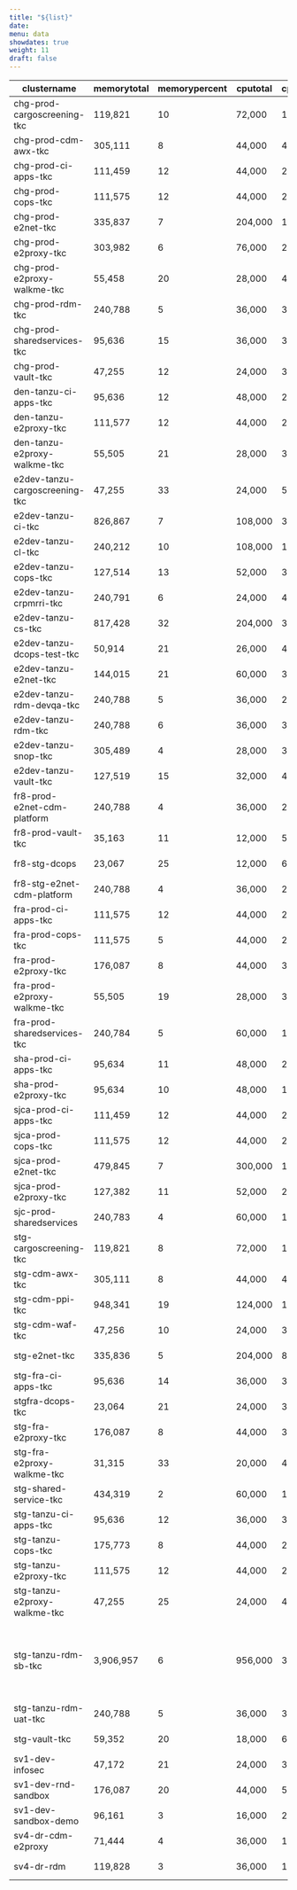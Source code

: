 ```yaml
---
title: "${list}"
date:
menu: data
showdates: true
weight: 11
draft: false
---
```

<!-- more -->
| clustername                    | memorytotal | memorypercent | cputotal | cpupercent | nodecount | health             | message                                      |
| ------------------------------ | ----------- | ------------- | -------- | ---------- | --------- | ------------------ | -------------------------------------------- |
| chg-prod-cargoscreening-tkc    |     119,821 |            10 |   72,000 |         15 |         6 | HEALTHY            | Cluster is healthy                           |
| chg-prod-cdm-awx-tkc           |     305,111 |             8 |   44,000 |         42 |         7 | HEALTHY            | Cluster is healthy                           |
| chg-prod-ci-apps-tkc           |     111,459 |            12 |   44,000 |         29 |         7 | HEALTHY            | Cluster is healthy                           |
| chg-prod-cops-tkc              |     111,575 |            12 |   44,000 |         29 |         7 | HEALTHY            | Cluster is healthy                           |
| chg-prod-e2net-tkc             |     335,837 |             7 |  204,000 |         11 |        15 | HEALTHY            | Cluster is healthy                           |
| chg-prod-e2proxy-tkc           |     303,982 |             6 |   76,000 |         24 |        11 | HEALTHY            | Cluster is healthy                           |
| chg-prod-e2proxy-walkme-tkc    |      55,458 |            20 |   28,000 |         41 |         5 | HEALTHY            | Cluster is healthy                           |
| chg-prod-rdm-tkc               |     240,788 |             5 |   36,000 |         33 |         6 | HEALTHY            | Cluster is healthy                           |
| chg-prod-sharedservices-tkc    |      95,636 |            15 |   36,000 |         38 |         6 | HEALTHY            | Cluster is healthy                           |
| chg-prod-vault-tkc             |      47,255 |            12 |   24,000 |         34 |         6 | HEALTHY            | Cluster is healthy                           |
| den-tanzu-ci-apps-tkc          |      95,636 |            12 |   48,000 |         24 |         6 | HEALTHY            | Cluster is healthy                           |
| den-tanzu-e2proxy-tkc          |     111,577 |            12 |   44,000 |         29 |         7 | HEALTHY            | Cluster is healthy                           |
| den-tanzu-e2proxy-walkme-tkc   |      55,505 |            21 |   28,000 |         38 |         5 | HEALTHY            | Cluster is healthy                           |
| e2dev-tanzu-cargoscreening-tkc |      47,255 |            33 |   24,000 |         53 |         6 | HEALTHY            | Cluster is healthy                           |
| e2dev-tanzu-ci-tkc             |     826,867 |             7 |  108,000 |         36 |         9 | HEALTHY            | Cluster is healthy                           |
| e2dev-tanzu-cl-tkc             |     240,212 |            10 |  108,000 |         16 |         9 | HEALTHY            | Cluster is healthy                           |
| e2dev-tanzu-cops-tkc           |     127,514 |            13 |   52,000 |         34 |         8 | HEALTHY            | Cluster is healthy                           |
| e2dev-tanzu-crpmrri-tkc        |     240,791 |             6 |   24,000 |         45 |         6 | HEALTHY            | Cluster is healthy                           |
| e2dev-tanzu-cs-tkc             |     817,428 |            32 |  204,000 |         31 |        27 | HEALTHY            | Cluster is healthy                           |
| e2dev-tanzu-dcops-test-tkc     |      50,914 |            21 |   26,000 |         45 |         8 | HEALTHY            | Cluster is healthy                           |
| e2dev-tanzu-e2net-tkc          |     144,015 |            21 |   60,000 |         33 |         6 | HEALTHY            | Cluster is healthy                           |
| e2dev-tanzu-rdm-devqa-tkc      |     240,788 |             5 |   36,000 |         28 |         6 | HEALTHY            | Cluster is healthy                           |
| e2dev-tanzu-rdm-tkc            |     240,788 |             6 |   36,000 |         37 |         6 | HEALTHY            | Cluster is healthy                           |
| e2dev-tanzu-snop-tkc           |     305,489 |             4 |   28,000 |         37 |         5 | HEALTHY            | Cluster is healthy                           |
| e2dev-tanzu-vault-tkc          |     127,519 |            15 |   32,000 |         47 |         8 | HEALTHY            | Cluster is healthy                           |
| fr8-prod-e2net-cdm-platform    |     240,788 |             4 |   36,000 |         27 |         6 | HEALTHY            | Cluster is healthy                           |
| fr8-prod-vault-tkc             |      35,163 |            11 |   12,000 |         52 |         6 | HEALTHY            | Cluster is healthy                           |
| fr8-stg-dcops                  |      23,067 |            25 |   12,000 |         61 |         6 | HEALTHY            | Cluster is healthy                           |
| fr8-stg-e2net-cdm-platform     |     240,788 |             4 |   36,000 |         27 |         6 | HEALTHY            | Cluster is healthy                           |
| fra-prod-ci-apps-tkc           |     111,575 |            12 |   44,000 |         29 |         7 | HEALTHY            | Cluster is healthy                           |
| fra-prod-cops-tkc              |     111,575 |             5 |   44,000 |         21 |         7 | HEALTHY            | Cluster is healthy                           |
| fra-prod-e2proxy-tkc           |     176,087 |             8 |   44,000 |         33 |         7 | HEALTHY            | Cluster is healthy                           |
| fra-prod-e2proxy-walkme-tkc    |      55,505 |            19 |   28,000 |         35 |         5 | HEALTHY            | Cluster is healthy                           |
| fra-prod-sharedservices-tkc    |     240,784 |             5 |   60,000 |         19 |         6 | HEALTHY            | Cluster is healthy                           |
| sha-prod-ci-apps-tkc           |      95,634 |            11 |   48,000 |         20 |         6 | HEALTHY            | Cluster is healthy                           |
| sha-prod-e2proxy-tkc           |      95,634 |            10 |   48,000 |         19 |         6 | HEALTHY            | Cluster is healthy                           |
| sjca-prod-ci-apps-tkc          |     111,459 |            12 |   44,000 |         29 |         7 | HEALTHY            | Cluster is healthy                           |
| sjca-prod-cops-tkc             |     111,575 |            12 |   44,000 |         29 |         7 | HEALTHY            | Cluster is healthy                           |
| sjca-prod-e2net-tkc            |     479,845 |             7 |  300,000 |         10 |        21 | HEALTHY            | Cluster is healthy                           |
| sjca-prod-e2proxy-tkc          |     127,382 |            11 |   52,000 |         27 |         8 | HEALTHY            | Cluster is healthy                           |
| sjc-prod-sharedservices        |     240,783 |             4 |   60,000 |         16 |         6 | HEALTHY            | Cluster is healthy                           |
| stg-cargoscreening-tkc         |     119,821 |             8 |   72,000 |         12 |         6 | HEALTHY            | Cluster is healthy                           |
| stg-cdm-awx-tkc                |     305,111 |             8 |   44,000 |         42 |         7 | HEALTHY            | Cluster is healthy                           |
| stg-cdm-ppi-tkc                |     948,341 |            19 |  124,000 |         15 |        17 | HEALTHY            | Cluster is healthy                           |
| stg-cdm-waf-tkc                |      47,256 |            10 |   24,000 |         30 |         6 | HEALTHY            | Cluster is healthy                           |
| stg-e2net-tkc                  |     335,836 |             5 |  204,000 |          8 |        15 | HEALTHY            | Cluster is healthy                           |
| stg-fra-ci-apps-tkc            |      95,636 |            14 |   36,000 |         36 |         6 | HEALTHY            | Cluster is healthy                           |
| stgfra-dcops-tkc               |      23,064 |            21 |   24,000 |         30 |         6 | HEALTHY            | Cluster is healthy                           |
| stg-fra-e2proxy-tkc            |     176,087 |             8 |   44,000 |         34 |         7 | HEALTHY            | Cluster is healthy                           |
| stg-fra-e2proxy-walkme-tkc     |      31,315 |            33 |   20,000 |         49 |         5 | HEALTHY            | Cluster is healthy                           |
| stg-shared-service-tkc         |     434,319 |             2 |   60,000 |         19 |         6 | HEALTHY            | Cluster is healthy                           |
| stg-tanzu-ci-apps-tkc          |      95,636 |            12 |   36,000 |         32 |         6 | HEALTHY            | Cluster is healthy                           |
| stg-tanzu-cops-tkc             |     175,773 |             8 |   44,000 |         29 |         7 | HEALTHY            | Cluster is healthy                           |
| stg-tanzu-e2proxy-tkc          |     111,575 |            12 |   44,000 |         29 |         7 | HEALTHY            | Cluster is healthy                           |
| stg-tanzu-e2proxy-walkme-tkc   |      47,255 |            25 |   24,000 |         47 |         6 | HEALTHY            | Cluster is healthy                           |
| stg-tanzu-rdm-sb-tkc           |   3,906,957 |             6 |  956,000 |         38 |       236 | HEALTH_UNSPECIFIED | 230 control plane nodes are in UNKNOWN state |
| stg-tanzu-rdm-uat-tkc          |     240,788 |             5 |   36,000 |         33 |         6 | HEALTHY            | Cluster is healthy                           |
| stg-vault-tkc                  |      59,352 |            20 |   18,000 |         64 |         6 | HEALTHY            | Cluster is healthy                           |
| sv1-dev-infosec                |      47,172 |            21 |   24,000 |         38 |         6 | HEALTHY            | Cluster is healthy                           |
| sv1-dev-rnd-sandbox            |     176,087 |            20 |   44,000 |         58 |         7 | HEALTHY            | Cluster is healthy                           |
| sv1-dev-sandbox-demo           |      96,161 |             3 |   16,000 |         25 |         3 | HEALTHY            | Cluster is healthy                           |
| sv4-dr-cdm-e2proxy             |      71,444 |             4 |   36,000 |         17 |         6 | HEALTHY            | Cluster is healthy                           |
| sv4-dr-rdm                     |     119,828 |             3 |   36,000 |         18 |         6 | HEALTHY            | Cluster is healthy                           |
